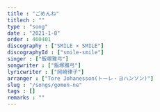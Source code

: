 ```yaml
---
title : "ごめんね"
titlech : ""
type : "song"
date : "2021-1-8"
order : 460401
discography : ["SMILE × SMILE"]
discographyId : ["smile-smile"]
singer : ["飯塚雅弓"]
songwriter : ["飯塚雅弓"]
lyricwriter : ["岡崎律子"]
arranger : ["Tore Johanesson(トーレ・ヨハンソン)"]
slug : "/songs/gomen-ne"
tags : []
remarks : ""
---
```


